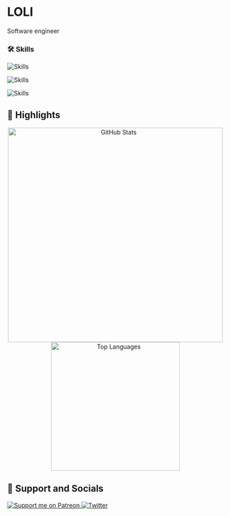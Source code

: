 # LOLI
Software engineer 

### 🛠️ Skills
![Skills](https://skillicons.dev/icons?i=linux,nodejs,unity,blender,docker,git,aws,elasticsearch,postgresql,mongodb,mysql,redis,kafka,rabbitmq,nginx)

![Skills](https://skillicons.dev/icons?i=golang,cs,js,ts,php,html,css,bash)

![Skills](https://skillicons.dev/icons?i=react,electron,nest,symfony,laravel)

## 🌟 Highlights

<p align="center">
  <img src="https://github-readme-stats.vercel.app/api?username=LoliE1ON&show_icons=true&theme=dark&hide_title=true&include_all_commits=true&count_private=true" alt="GitHub Stats" width="500" align="center"/>
  <img src="https://github-readme-stats.vercel.app/api/top-langs/?username=LoliE1ON&layout=compact&theme=dark&langs_count=100" alt="Top Languages" width="300" align="center"/>
</p>

## 💖 Support and Socials

<a href="https://patreon.com/e1on">
  <img src="https://img.shields.io/endpoint.svg?url=https%3A%2F%2Fshieldsio-patreon.vercel.app%2Fapi%3Fusername%3De1on%26type%3Dpatrons&style=for-the-badge" alt="Support me on Patreon" />
</a>
<a href="https://twitter.com/loli_e1on">
  <img src="https://img.shields.io/badge/Twitter-1DA1F2?style=for-the-badge&logo=twitter&logoColor=white" alt="Twitter" />
</a>
